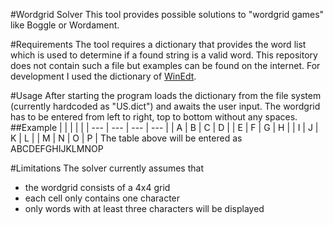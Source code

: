 #Wordgrid Solver
This tool provides possible solutions to "wordgrid games" like Boggle or Wordament.

#Requirements
The tool requires a dictionary that provides the word list which is used to determine if a found string is a valid word. This repository does not contain such a file but examples can be found on the internet. For development I used the dictionary of [WinEdt](http://www.winedt.org/Dict/). 

#Usage
After starting the program loads the dictionary from the file system (currently hardcoded as "US.dict") and awaits the user input. The wordgrid has to be entered from left to right, top to bottom without any spaces.
##Example
|     |     |     |     |
| --- | --- | --- | --- |
| A   | B   | C   | D   |
| E   | F   | G   | H   |
| I   | J   | K   | L   |
| M   | N   | O   | P   |
The table above will be entered as ABCDEFGHIJKLMNOP

#Limitations
The solver currently assumes that
* the wordgrid consists of a 4x4 grid
* each cell only contains one character 
* only words with at least three characters will be displayed